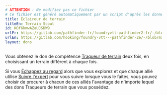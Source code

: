 ```yaml
---
# ATTENTION : Ne modifiez pas ce fichier
# Ce fichier est généré automatiquement par un script d'après les données du module Foundry VTT officiel et de sa traduction
title: Éclaireur de terrain
titleEn: Terrain Scout
id: KOf6kmwAZaUJSDW9
urlFr: https://gitlab.com/pathfinder-fr/foundryvtt-pathfinder2-fr/-/blob/master/data/feats/KOf6kmwAZaUJSDW9.htm
urlEn: https://gitlab.com/hooking/foundry-vtt---pathfinder-2e/-/blob/master/packs/data/feats.db/terrain-scout.json
layout: dons
---
```

Vous obtenez le don de compétence [Traqueur de terrain](traqueur-de-terrain.html) deux fois, en choisissant un terrain différent à chaque fois.

Si vous [Échappez au regard](../actions/échapper-aux-regards.html) alors que vous explorez et que chaque allié utilise [Suivre l'expert](../actions/suivre-l-expert.html) pour vous suivre lorsque vous le faites, vous pouvez choisir de procurer à chacun de ces alliés l'avantage de n'importe lequel des dons Traqueurs de terrain que vous possédez.
